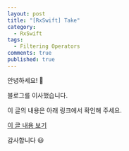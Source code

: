 ```yaml
---
layout: post
title: "[RxSwift] Take"
category: 
  - RxSwift
tags: 
  - Filtering Operators
comments: true
published: true
---
```


안녕하세요! 👋

블로그를 이사했습니다.

이 글의 내용은 아래 링크에서 확인해 주세요.

[이 글 내용 보기](https://kyejusung.tistory.com/2)

감사합니다 😃